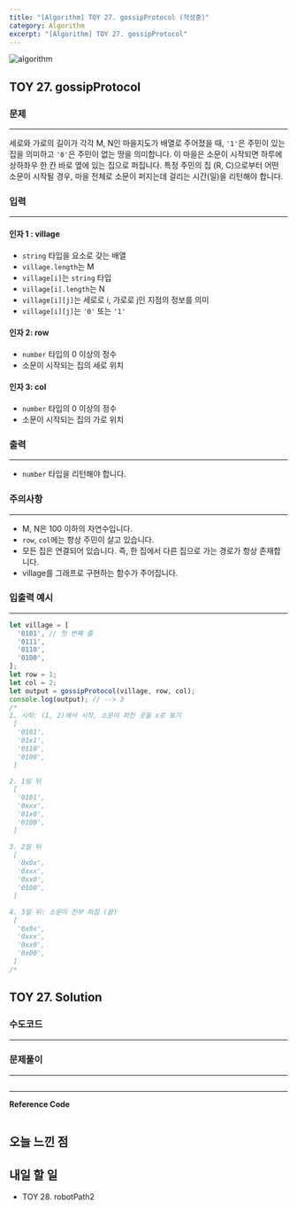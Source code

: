 ```yaml
---
title: "[Algorithm] TOY 27. gossipProtocol (작성중)"
category: Algorithm
excerpt: "[Algorithm] TOY 27. gossipProtocol"
---
```


![algorithm](https://user-images.githubusercontent.com/83164003/131701318-f0ff36c4-1fcc-4f21-b978-18a9d8ec3386.jpg)
## TOY 27. gossipProtocol
### 문제
---
세로와 가로의 길이가 각각 M, N인 마을지도가 배열로 주어졌을 때, `'1'`은 주민이 있는 집을 의미하고 `'0'`은 주민이 없는 땅을 의미합니다. 이 마을은 소문이 시작되면 하루에 상하좌우 한 칸 바로 옆에 있는 집으로 퍼집니다. 특정 주민의 집 (R, C)으로부터 어떤 소문이 시작될 경우, 마을 전체로 소문이 퍼지는데 걸리는 시간(일)을 리턴해야 합니다.


### 입력
---
#### 인자 1 : village
- `string` 타입을 요소로 갖는 배열
- `village.length`는 M
- `village[i]`는 `string` 타입
- `village[i].length`는 N
- `village[i][j]`는 세로로 i, 가로로 j인 지점의 정보를 의미
- `village[i][j]`는 `'0'` 또는 `'1'`

#### 인자 2: row
- `number` 타입의 0 이상의 정수
- 소문이 시작되는 집의 세로 위치

#### 인자 3: col
- `number` 타입의 0 이상의 정수
- 소문이 시작되는 집의 가로 위치

### 출력
---
- `number` 타입을 리턴해야 합니다.

### 주의사항
---
- M, N은 100 이하의 자연수입니다.
- `row`, `col`에는 항상 주민이 살고 있습니다.
- 모든 집은 연결되어 있습니다. 즉, 한 집에서 다른 집으로 가는 경로가 항상 존재합니다.
- village를 그래프로 구현하는 함수가 주어집니다.

### 입출력 예시
---
```javascript
let village = [
  '0101', // 첫 번째 줄
  '0111',
  '0110',
  '0100',
];
let row = 1;
let col = 2;
let output = gossipProtocol(village, row, col);
console.log(output); // --> 3
/*
1. 시작: (1, 2)에서 시작, 소문이 퍼진 곳을 x로 표기
 [
  '0101',
  '01x1',
  '0110',
  '0100',
 ]

2. 1일 뒤
 [
  '0101',
  '0xxx',
  '01x0',
  '0100',
 ]

3. 2일 뒤
 [
  '0x0x',
  '0xxx',
  '0xx0',
  '0100',
 ]

4. 3일 뒤: 소문이 전부 퍼짐 (끝)
 [
  '0x0x',
  '0xxx',
  '0xx0',
  '0x00',
 ]
/*
```

## TOY 27. Solution
### 수도코드
---

### 문제풀이
---
```javascript

```
--- 
**Reference Code**
```javascript

```

## 오늘 느낀 점

## 내일 할 일
- TOY 28. robotPath2
